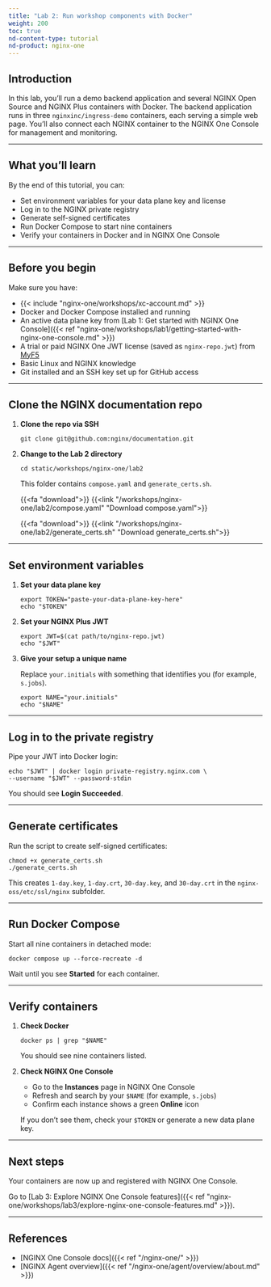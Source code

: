 ```yaml
---
title: "Lab 2: Run workshop components with Docker"
weight: 200
toc: true
nd-content-type: tutorial
nd-product: nginx-one
---
```


## Introduction

In this lab, you’ll run a demo backend application and several NGINX Open Source and NGINX Plus containers with Docker. The backend application runs in three `nginxinc/ingress-demo` containers, each serving a simple web page. You’ll also connect each NGINX container to the NGINX One Console for management and monitoring.

---

## What you’ll learn

By the end of this tutorial, you can:

- Set environment variables for your data plane key and license
- Log in to the NGINX private registry
- Generate self-signed certificates
- Run Docker Compose to start nine containers
- Verify your containers in Docker and in NGINX One Console

---

## Before you begin



Make sure you have:

- {{< include "nginx-one/workshops/xc-account.md" >}}
- Docker and Docker Compose installed and running
- An active data plane key from [Lab 1: Get started with NGINX One Console]({{< ref "nginx-one/workshops/lab1/getting-started-with-nginx-one-console.md" >}})
- A trial or paid NGINX One JWT license (saved as `nginx-repo.jwt`) from [MyF5](https://my.f5.com/manage/s/)
- Basic Linux and NGINX knowledge
- Git installed and an SSH key set up for GitHub access

---

## Clone the NGINX documentation repo

1. **Clone the repo via SSH**

   ```shell
   git clone git@github.com:nginx/documentation.git
   ```

2. **Change to the Lab 2 directory**

   ```shell
   cd static/workshops/nginx-one/lab2
   ```

   This folder contains `compose.yaml` and `generate_certs.sh`.

   {{<fa "download">}} {{<link "/workshops/nginx-one/lab2/compose.yaml" "Download compose.yaml">}}

   {{<fa "download">}} {{<link "/workshops/nginx-one/lab2/generate_certs.sh" "Download generate_certs.sh">}}

---

## Set environment variables

1. **Set your data plane key**

   ```shell
   export TOKEN="paste-your-data-plane-key-here"
   echo "$TOKEN"
   ```

2. **Set your NGINX Plus JWT**

   ```shell
   export JWT=$(cat path/to/nginx-repo.jwt)
   echo "$JWT"
   ```

3. **Give your setup a unique name**

   Replace `your.initials` with something that identifies you (for example, `s.jobs`).

   ```shell
   export NAME="your.initials"
   echo "$NAME"
   ```

---

## Log in to the private registry

Pipe your JWT into Docker login:

```shell
echo "$JWT" | docker login private-registry.nginx.com \
--username "$JWT" --password-stdin
```

You should see **Login Succeeded**.

---

## Generate certificates

Run the script to create self-signed certificates:

```shell
chmod +x generate_certs.sh
./generate_certs.sh
```

This creates `1-day.key`, `1-day.crt`, `30-day.key`, and `30-day.crt` in the `nginx-oss/etc/ssl/nginx` subfolder.

---

## Run Docker Compose

Start all nine containers in detached mode:

```shell
docker compose up --force-recreate -d
```

Wait until you see **Started** for each container.

---

## Verify containers

1. **Check Docker**

   ```shell
   docker ps | grep "$NAME"
   ```

   You should see nine containers listed.

2. **Check NGINX One Console**

   - Go to the **Instances** page in NGINX One Console
   - Refresh and search by your `$NAME` (for example, `s.jobs`)
   - Confirm each instance shows a green **Online** icon

   If you don’t see them, check your `$TOKEN` or generate a new data plane key.

---

## Next steps

Your containers are now up and registered with NGINX One Console.

Go to [Lab 3: Explore NGINX One Console features]({{< ref "nginx-one/workshops/lab3/explore-nginx-one-console-features.md" >}}).

---

## References

- [NGINX One Console docs]({{< ref "/nginx-one/" >}})
- [NGINX Agent overview]({{< ref "/nginx-one/agent/overview/about.md" >}})

